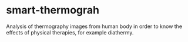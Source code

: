 # smart-thermograh
Analysis of thermography images from human body in order to know the effects of physical therapies, for example diathermy.
